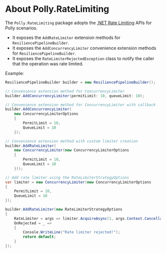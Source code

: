 # About Polly.RateLimiting

The `Polly.RateLimiting` package adopts the [.NET Rate Limiting](https://devblogs.microsoft.com/dotnet/announcing-rate-limiting-for-dotnet/) APIs for Polly scenarios.

- It exposes the `AddRateLimiter` extension methods for `ResiliencePipelineBuilder`.
- It exposes the `AddConcurrencyLimiter` convenience extension methods for `ResiliencePipelineBuilder`.
- It exposes the `RateLimiterRejectedException` class to notify the caller that the operation was rate limited.

Example:

<!-- snippet: rate-limiter-usage -->
```cs
ResiliencePipelineBuilder builder = new ResiliencePipelineBuilder();

// Convenience extension method for ConcurrencyLimiter
builder.AddConcurrencyLimiter(permitLimit: 10, queueLimit: 10);

// Convenience extension method for ConcurrencyLimiter with callback
builder.AddConcurrencyLimiter(
    new ConcurrencyLimiterOptions
    {
        PermitLimit = 10,
        QueueLimit = 10
    });

// Convenience extension method with custom limiter creation
builder.AddRateLimiter(
    new ConcurrencyLimiter(new ConcurrencyLimiterOptions
    {
        PermitLimit = 10,
        QueueLimit = 10
    }));

// Add rate limiter using the RateLimiterStrategyOptions
var limiter = new ConcurrencyLimiter(new ConcurrencyLimiterOptions
{
    PermitLimit = 10,
    QueueLimit = 10
});

builder.AddRateLimiter(new RateLimiterStrategyOptions
{
    RateLimiter = args => limiter.AcquireAsync(1, args.Context.CancellationToken),
    OnRejected = _ =>
    {
        Console.WriteLine("Rate limiter rejected!");
        return default;
    }
});
```
<!-- endSnippet -->
